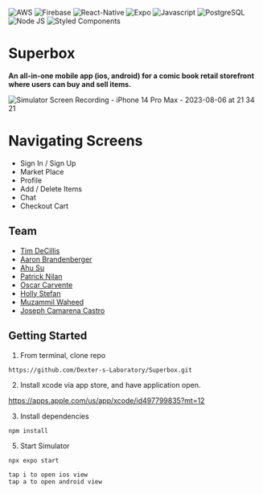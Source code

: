 ![AWS](https://img.shields.io/badge/Amazon_AWS-FF9900?style=for-the-badge&logo=amazonaws&logoColor=white)
![Firebase](https://img.shields.io/badge/firebase-ffca28?style=for-the-badge&logo=firebase&logoColor=black)
![React-Native](https://img.shields.io/badge/React_Native-20232A?style=for-the-badge&logo=react&logoColor=61DAFB)
![Expo](https://img.shields.io/badge/Expo-1B1F23?style=for-the-badge&logo=expo&logoColor=white)
![Javascript](https://img.shields.io/badge/JavaScript-323330?style=for-the-badge&logo=javascript&logoColor=F7DF1E)
![PostgreSQL](https://img.shields.io/badge/PostgreSQL-316192?style=for-the-badge&logo=postgresql&logoColor=white)
![Node JS](https://img.shields.io/badge/Node.js-339933?style=for-the-badge&logo=nodedotjs&logoColor=white)
![Styled Components](https://img.shields.io/badge/styled--components-DB7093?style=for-the-badge&logo=styled-components&logoColor=white)

# Superbox
**An all-in-one mobile app (ios, android) for a comic book retail storefront where users can buy and sell items.** 

![Simulator Screen Recording - iPhone 14 Pro Max - 2023-08-06 at 21 34 21](https://github.com/Dexter-s-Laboratory/Superbox/assets/104655832/61dbf020-a35c-40f5-bedc-4fef3d41cde6)

# Navigating Screens
* Sign In / Sign Up
* Market Place
* Profile
* Add / Delete Items
* Chat
* Checkout Cart

## Team
* [Tim DeCillis](https://github.com/timdecillis)
* [Aaron Brandenberger](https://github.com/trilly-con-queso)
* [Ahu Su](https://github.com/ahusu)
* [Patrick Nilan](https://github.com/pnilan)
* [Oscar Carvente](https://github.com/ocarvente)
* [Holly Stefan](https://github.com/HollyB-collab)
* [Muzammil Waheed](https://github.com/muzammilwaheedisme)
* [Joseph Camarena Castro](https://github.com/mexicanpepe)

## Getting Started
1. From terminal, clone repo
```
https://github.com/Dexter-s-Laboratory/Superbox.git
```

2. Install xcode via app store, and have application open.


https://apps.apple.com/us/app/xcode/id497799835?mt=12
  
3. Install dependencies
```
npm install
```
5. Start Simulator
```
npx expo start

tap i to open ios view
tap a to open android view

```
